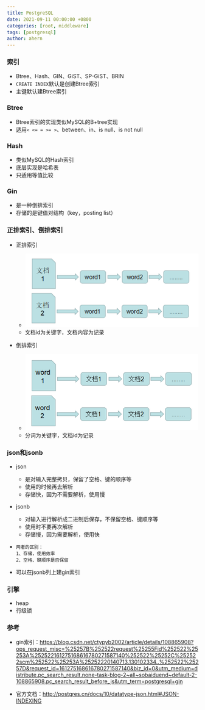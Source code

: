 ```yaml
---
title: PostgreSQL
date: 2021-09-11 00:00:00 +0800
categories: [root, middleware]
tags: [postgresql]
author: ahern
---
```


### 索引

- Btree、Hash、GIN、GiST、SP-GiST、BRIN
- `CREATE INDEX`默认是创建Btree索引
- 主键默认建Btree索引

### Btree

- Btree索引的实现类似MySQL的B+tree实现
- 适用`< <= = >= >`、between、in、is null、is not null

### Hash

- 类似MySQL的Hash索引
- 底层实现是哈希表
- 只适用等值比较

### Gin

- 是一种倒排索引
- 存储的是键值对结构（key，posting list）

### 正排索引、倒排索引

- 正排索引
   - ![](https://raw.githubusercontent.com/li-zeyuan/access/master/img/20210208111826.png)
  - 文档id为关键字，文档内容为记录

- 倒排索引

  - ![](https://raw.githubusercontent.com/li-zeyuan/access/master/img/20210208164256.png)
  - 分词为关键字，文档id为记录

### json和jsonb

- json
  - 是对输入完整拷贝，保留了空格、键的顺序等
  - 使用的时候再去解析
  - 存储快，因为不需要解析，使用慢

- jsonb

  - 对输入进行解析成二进制后保存，不保留空格、键顺序等
  - 使用时不要再次解析
  - 存储慢，因为需要解析，使用快

- ```
  两者的区别：
  1、存储，使用效率
  2、空格、键顺序是否保留
  ```

- 可以在jsonb列上建gin索引

### 引擎

- heap
- 行级锁

### 参考

- gin索引：https://blog.csdn.net/ctypyb2002/article/details/108865908?ops_request_misc=%25257B%252522request%25255Fid%252522%25253A%252522161275168616780271587140%252522%25252C%252522scm%252522%25253A%25252220140713.130102334..%252522%25257D&request_id=161275168616780271587140&biz_id=0&utm_medium=distribute.pc_search_result.none-task-blog-2~all~sobaiduend~default-2-108865908.pc_search_result_before_js&utm_term=postgresql+gin

- 官方文档：http://postgres.cn/docs/10/datatype-json.html#JSON-INDEXING
